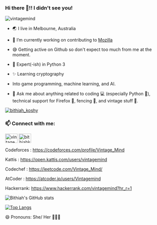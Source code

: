 ### Hi there 👋!! I didn't see you!



<p align="left"> 
 <img src="https://komarev.com/ghpvc/?username=vintagemind" alt="vintagemind" /> 
</p>

- 🌏 I live in Melbourne, Australia

- 🔭 I’m currently working on contributing to [Mozilla](https://github.com/mozilla/)

- 😅 Getting active on Github so don't expect too much from me at the moment.  

- 🧐 Expert(-ish) in Python 3

- ✨ Learning cryptography

- Into game programming, machine learning, and AI.

- 💬 Ask me about anything related to coding 💻 (especially Python  🐍), technical support for Firefox 🦊, fencing 🤺, and vintage stuff 🎺.

<p align="left"> <a href="https://twitter.com/vintagemind07" target="blank"><img src="https://img.shields.io/twitter/follow/vintagemind07?logo=twitter&style=for-the-badge" alt="bithiah_koshy" /></a> </p>

<h3 align="left"> 📫 Connect with me:</h3>
<p align="left">
<a href="https://twitter.com/vintagemind07" target="blank"><img align="center" src="https://cdn.jsdelivr.net/npm/simple-icons@3.0.1/icons/twitter.svg" alt="vintagemind07" height="30" width="40" /></a>
<a href="https://www.linkedin.com/in/bithiah-koshy" target="blank"><img align="center" src="https://cdn.jsdelivr.net/npm/simple-icons@3.0.1/icons/linkedin.svg" alt="bithiahkoshy" height="30" width="40" /></a>

 Codeforces : https://codeforces.com/profile/Vintage_Mind
 
 Kattis : https://open.kattis.com/users/vintagemind
 
 Codechef : https://leetcode.com/Vintage_Mind/ 
 
 AtCoder : https://atcoder.jp/users/Vintagemind
 
 Hackerrank: https://www.hackerrank.com/vintagemind?hr_r=1

![Bithiah's GitHub stats](https://github-readme-stats.vercel.app/api?username=vintagemind&show_icons=true&theme=radical)

 [![Top Langs](https://github-readme-stats.vercel.app/api/top-langs/?username=vintagemind)](https://github.com/vintagemind/github-readme-stats)

</a>
</p>


😄 Pronouns: She/ Her 👩🏻‍💻




 
